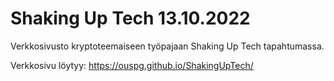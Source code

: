 # Shaking Up Tech 13.10.2022


Verkkosivusto kryptoteemaiseen työpajaan Shaking Up Tech tapahtumassa.


Verkkosivu löytyy: https://ouspg.github.io/ShakingUpTech/
